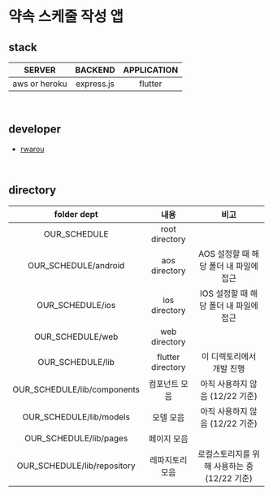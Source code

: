 # 약속 스케줄 작성 앱

## stack
|SERVER|BACKEND|APPLICATION|
|:---:|:---:|:---:|
|aws or heroku|express.js|flutter|

<br>

## developer
- [rwarou]

<br>

## directory
|folder dept|내용|비고|
|:---:|:---:|:---:|
|OUR_SCHEDULE|root directory|
|OUR_SCHEDULE/android|aos directory|AOS 설정할 때 해당 폴더 내 파일에 접근|
|OUR_SCHEDULE/ios|ios directory|IOS 설정할 때 해당 폴더 내 파일에 접근|
|OUR_SCHEDULE/web|web directory|
|OUR_SCHEDULE/lib|flutter directory|이 디렉토리에서 개발 진행|
|OUR_SCHEDULE/lib/components|컴포넌트 모음|아직 사용하지 않음 (12/22 기준)|
|OUR_SCHEDULE/lib/models|모델 모음|아직 사용하지 않음 (12/22 기준)|
|OUR_SCHEDULE/lib/pages|페이지 모음||
|OUR_SCHEDULE/lib/repository|레파지토리 모음|로컬스토리지를 위해 사용하는 중 (12/22 기준)|




[rwarou]:https://github.com/rwarou